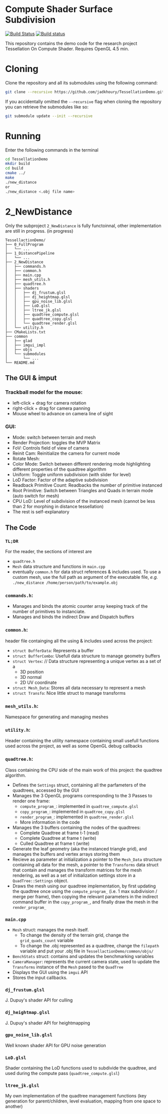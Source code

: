 # Compute Shader Surface Subdivision

[![Build Status](https://travis-ci.org/jadkhoury/TessellationDemo.svg?branch=master)](https://travis-ci.org/jadkhoury/TessellationDemo) [![Build status](https://ci.appveyor.com/api/projects/status/445xn4iwo7p280yw?svg=true)](https://ci.appveyor.com/project/jadkhoury/tessellationdemo)


This repository contains the demo code for the research project Tessellation On Compute Shader.
Requires OpenGL 4.5 min.

# Cloning

Clone the repository and all its submodules using the following command:
```sh
git clone --recursive https://github.com/jadkhoury/TessellationDemo.git
```

If you accidentally omitted the `--recursive` flag when cloning the repository you can retrieve the submodules like so:
```sh
git submodule update --init --recursive
```

# Running
Enter the following commands in the terminal
```sh
cd TessellationDemo
mkdir build
cd build
cmake ../
make
./new_distance 
or
./new_distance <.obj file name>
```



# 2_NewDistance
Only the subproject `2_NewDistance` is fully functoinnal, other implementation are still in progress.
(in progress)
```
TessellactionDemo/
├── 0_FullProgram
│   └── ...
├── 1_DistancePipeline
│   └── ...
├── 2_NewDistance
│   ├── commands.h
│   ├── common.h
│   ├── main.cpp
│   ├── mesh_utils.h
│   ├── quadtree.h
│   ├── shaders
│   │   ├── dj_frustum.glsl
│   │   ├── dj_heightmap.glsl
│   │   ├── gpu_noise_lib.glsl
│   │   ├── LoD.glsl
│   │   ├── ltree_jk.glsl
│   │   ├── quadtree_compute.glsl
│   │   ├── quadtree_copy.glsl
│   │   └── quadtree_render.glsl
│   └── utility.h
├── CMakeLists.txt
├── common
│   ├── glad
│   ├── imgui_impl
│   ├── objs
│   └── submodules
│       └── ...
└── README.md
```
## The GUI & imput
### Trackball model for the mouse: 
* left-click + drag for camera rotation
* right-click + drag for camera panning
* Mouse wheel to advance on camera line of sight

### GUI:
* Mode: switch between terrain and mesh
* Render Projection: toggles the MVP Matrix
* FoV: Controls field of view of camera
* Reinit Cam: Reinitialize the camera for current mode
* Rotate Mesh: 
* Color Mode: Switch between different rendering mode highlighting different properties of the quadtree algorithm
* Uniform: Toggle uniform subdivision (with slider for level)
* LoD Factor: Factor of the adaptive subdivision
* Readback Primitive Count: Readbacks the number of primitive instanced 
* Root Primitive: Switch between Triangles and Quads in terrain mode (auto switch for mesh)
* CPU LoD: Level of subdivision of the instanced mesh (cannot be less than 2 for morphing in distance tessellation)
* The rest is self-explanatory

## The Code

### `TL;DR`
For the reader, the sections of interest are 
* `quadtree.h`
* `Mesh` data structure and functions in `main.cpp`
* eventually `common.h` for data struct references & includes used.
To use a custom mesh, use the full path as argument of the executable file, *e.g.* `./new_distance /home/person/path/to/example.obj`


### `commands.h`:  
* Manages and binds the atomic counter array keeping track of the number of primitives to instanciate. 
* Manages and binds the indirect Draw and Dispatch buffers

### `common.h`: 
header file containging all the using & includes used across the project: 
* `struct BufferData`: Represents a buffer
* `struct BufferCombo`: Usefull data structure to manage geometry buffers 
* `struct Vertex`: // Data structure representing a unique vertex as a set of a
    * 3D position
    * 3D normal
    * 2D UV coordinate
* `struct Mesh_Data`: Stores all data necessary to represent a mesh
* `struct Transfo`:  Nice little struct to manage transforms

###  `mesh_utils.h`: 
Namespace for generating and managing meshes

### `utility.h`:
Header containing the utility namespace containing small usefull functions used across the project, as well as some OpenGL debug callbacks

### `quadtree.h`:
Class containing the CPU side of the main work of this project: the quadtree algorithm.
* Defines the `Settings` struct, containing all the parfameters of the quadtrees, accessed by the GUI
* Manages the 3 OpenGL programs corresponding to the 3 Passes to render one frame: 
    * `compute_program_`: implemented in `quadtree_compute.glsl`
    * `copy_program_`: implemented in `quadtree_copy.glsl`
    * `render_program_`: implemented in `quadtree_render.glsl`
    * More information in the code
* Manages the 3 buffers containing the nodes of the quadtrees: 
    * Complete Quadtree at frame t-1 (read)
    * Complete Quadtree at frame t (write)
    * Culled Quadtree at frame t (write)
* Generate the leaf geometry (aka the instanced triangle grid), and manages the buffers and vertex arrays storing them
* Recieve as parameter at initialization a pointer to the `Mesh_Data` structure containing all data for the mesh, a pointer to the `Transforms` data struct that contain and manages the transform matrices for the mesh rendering, as well as a set of initialization settings store in a `QuadTree::Settings` object.
* Draws the mesh using our quadtree implementation, by first updating the quadtree once using the `compute_program_` (i.e. 1 max subdivision / merge per frame), then copying the relevant parameters in the indirect command buffer in the `copy_program_`, and finally draw the mesh in the `render_program_`

### `main.cpp`
* `Mesh` struct: manages the mesh itself. 
    * To change the density of the terrain grid, change the `grid_quads_count` variable
    * To change the .obj represented as a quadtree, change the `filepath` variable and put your .obj file in `TessellactionDemo/common/objs/`
* `BenchStats` struct: contains and updates the benchmarking variables
* `CameraManager`: represents the current camera state, used to update the `Transforms` instance of the `Mesh` pased to the `QuadTree`  
* Displays the GUI using the `imgui` API
* Stores the input callbacks.

### `dj_frustum.glsl`
J. Dupuy's shader API for culling

### `dj_heightmap.glsl`
J. Dupuy's shader API for heightmapping

### `gpu_noise_lib.glsl`
Well known shader API for GPU noise generation

### `LoD.glsl`
Shader containing the LoD functions used to subdivide the quadtree, and used during the compute pass (`quadtree_compute.glsl`) 

### `ltree_jk.glsl`
My own implementation of the quadtree management functions (key generation for parent/children, level evaluation, mapping from one space to another)
